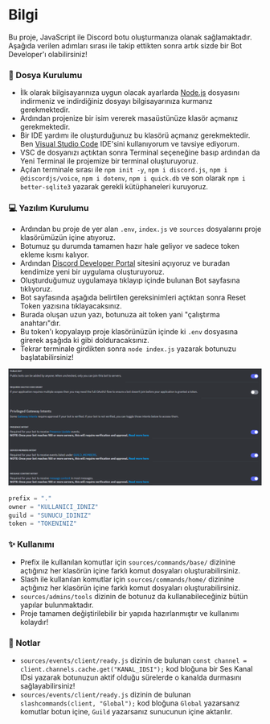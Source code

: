 # Bilgi
Bu proje, JavaScript ile Discord botu oluşturmanıza olanak sağlamaktadır. Aşağıda verilen adımları sırası ile takip ettikten sonra artık sizde bir Bot Developer'ı olabilirsiniz!

### 📁 Dosya Kurulumu
- İlk olarak bilgisayarınıza uygun olacak ayarlarda [Node.js](https://nodejs.org/en) dosyasını indirmeniz ve indirdiğiniz dosyayı bilgisayarınıza kurmanız gerekmektedir.
- Ardından projenize bir isim vererek masaüstünüze klasör açmanız gerekmektedir.
- Bir IDE yardımı ile oluşturduğunuz bu klasörü açmanız gerekmektedir. Ben [Visual Studio Code](https://code.visualstudio.com) IDE'sini kullanıyorum ve tavsiye ediyorum.
- VSC de dosyanızı açtıktan sonra Terminal seçeneğine basıp ardından da Yeni Terminal ile projemize bir terminal oluşturuyoruz.
- Açılan terminale sırası ile `npm init -y`, `npm i discord.js`, `npm i @discordjs/voice`, `npm i dotenv`, `npm i quick.db` ve son olarak `npm i better-sqlite3` yazarak gerekli kütüphaneleri kuruyoruz.

### 💻 Yazılım Kurulumu
- Ardından bu proje de yer alan `.env`, `index.js` ve `sources` dosyalarını proje klasörümüzün içine atıyoruz.
- Botumuz şu durumda tamamen hazır hale geliyor ve sadece token ekleme kısmı kalıyor.
- Ardından [Discord Developer Portal](https://discord.com/developers/applications) sitesini açıyoruz ve buradan kendimize yeni bir uygulama oluşturuyoruz.
- Oluşturduğumuz uygulamaya tıklayıp içinde bulunan Bot sayfasına tıklıyoruz.
- Bot sayfasında aşağıda belirtilen gereksinimleri açtıktan sonra Reset Token yazısına tıklayacaksınız.
- Burada oluşan uzun yazı, botunuza ait token yani "çalıştırma anahtarı"dır.
- Bu token'ı kopyalayıp proje klasörünüzün içinde ki `.env` dosyasına girerek aşağıda ki gibi dolduracaksınız.
- Tekrar terminale girdikten sonra `node index.js` yazarak botunuzu başlatabilirsiniz!

<img src="https://github.com/ahmetalpcinar/ahmetalpcinar/blob/main/PNG/image.png">

```javascript
prefix = "."
owner = "KULLANICI_IDNIZ"
guild = "SUNUCU_IDINIZ"
token = "TOKENINIZ"
```

### ✨ Kullanımı
- Prefix ile kullanılan komutlar için `sources/commands/base/` dizinine açtığınız her klasörün içine farklı komut dosyaları oluşturabilirsiniz.
- Slash ile kullanılan komutlar için `sources/commands/home/` dizinine açtığınız her klasörün içine farklı komut dosyaları oluşturabilirsiniz.
- `sources/admins/tools` dizinin de botunuz da kullanabileceğiniz bütün yapılar bulunmaktadır.
- Proje tamamen değiştirilebilir bir yapıda hazırlanmıştır ve kullanımı kolaydır!

### 🎉 Notlar
- `sources/events/client/ready.js` dizinin de bulunan `const channel = client.channels.cache.get("KANAL_IDSI");` kod bloğuna bir Ses Kanal IDsi yazarak botunuzun aktif olduğu sürelerde o kanalda durmasını sağlayabilirsiniz!
- `sources/events/client/ready.js` dizinin de bulunan `slashcommands(client, "Global");` kod bloğuna `Global` yazarsanız komutlar botun içine, `Guild` yazarsanız sunucunun içine aktarılır.
